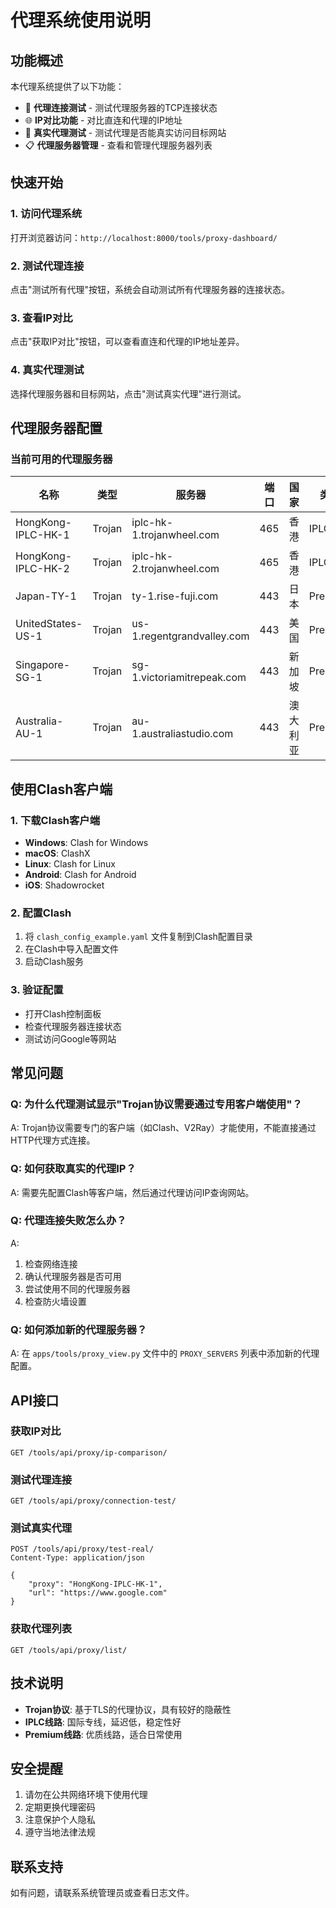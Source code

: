 # 代理系统使用说明

## 功能概述

本代理系统提供了以下功能：
- 🔗 **代理连接测试** - 测试代理服务器的TCP连接状态
- 🌐 **IP对比功能** - 对比直连和代理的IP地址
- 🚀 **真实代理测试** - 测试代理是否能真实访问目标网站
- 📋 **代理服务器管理** - 查看和管理代理服务器列表

## 快速开始

### 1. 访问代理系统
打开浏览器访问：`http://localhost:8000/tools/proxy-dashboard/`

### 2. 测试代理连接
点击"测试所有代理"按钮，系统会自动测试所有代理服务器的连接状态。

### 3. 查看IP对比
点击"获取IP对比"按钮，可以查看直连和代理的IP地址差异。

### 4. 真实代理测试
选择代理服务器和目标网站，点击"测试真实代理"进行测试。

## 代理服务器配置

### 当前可用的代理服务器

| 名称 | 类型 | 服务器 | 端口 | 国家 | 类别 |
|------|------|--------|------|------|------|
| HongKong-IPLC-HK-1 | Trojan | iplc-hk-1.trojanwheel.com | 465 | 香港 | IPLC |
| HongKong-IPLC-HK-2 | Trojan | iplc-hk-2.trojanwheel.com | 465 | 香港 | IPLC |
| Japan-TY-1 | Trojan | ty-1.rise-fuji.com | 443 | 日本 | Premium |
| UnitedStates-US-1 | Trojan | us-1.regentgrandvalley.com | 443 | 美国 | Premium |
| Singapore-SG-1 | Trojan | sg-1.victoriamitrepeak.com | 443 | 新加坡 | Premium |
| Australia-AU-1 | Trojan | au-1.australiastudio.com | 443 | 澳大利亚 | Premium |

## 使用Clash客户端

### 1. 下载Clash客户端
- **Windows**: Clash for Windows
- **macOS**: ClashX
- **Linux**: Clash for Linux
- **Android**: Clash for Android
- **iOS**: Shadowrocket

### 2. 配置Clash
1. 将 `clash_config_example.yaml` 文件复制到Clash配置目录
2. 在Clash中导入配置文件
3. 启动Clash服务

### 3. 验证配置
- 打开Clash控制面板
- 检查代理服务器连接状态
- 测试访问Google等网站

## 常见问题

### Q: 为什么代理测试显示"Trojan协议需要通过专用客户端使用"？
A: Trojan协议需要专门的客户端（如Clash、V2Ray）才能使用，不能直接通过HTTP代理方式连接。

### Q: 如何获取真实的代理IP？
A: 需要先配置Clash等客户端，然后通过代理访问IP查询网站。

### Q: 代理连接失败怎么办？
A: 
1. 检查网络连接
2. 确认代理服务器是否可用
3. 尝试使用不同的代理服务器
4. 检查防火墙设置

### Q: 如何添加新的代理服务器？
A: 在 `apps/tools/proxy_view.py` 文件中的 `PROXY_SERVERS` 列表中添加新的代理配置。

## API接口

### 获取IP对比
```
GET /tools/api/proxy/ip-comparison/
```

### 测试代理连接
```
GET /tools/api/proxy/connection-test/
```

### 测试真实代理
```
POST /tools/api/proxy/test-real/
Content-Type: application/json

{
    "proxy": "HongKong-IPLC-HK-1",
    "url": "https://www.google.com"
}
```

### 获取代理列表
```
GET /tools/api/proxy/list/
```

## 技术说明

- **Trojan协议**: 基于TLS的代理协议，具有较好的隐蔽性
- **IPLC线路**: 国际专线，延迟低，稳定性好
- **Premium线路**: 优质线路，适合日常使用

## 安全提醒

1. 请勿在公共网络环境下使用代理
2. 定期更换代理密码
3. 注意保护个人隐私
4. 遵守当地法律法规

## 联系支持

如有问题，请联系系统管理员或查看日志文件。
